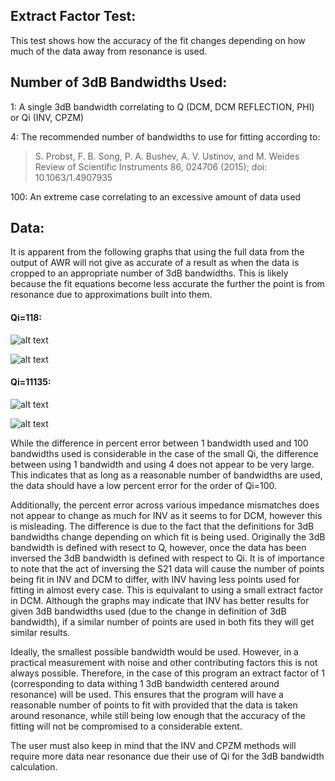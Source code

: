## Extract Factor Test:

This test shows how the accuracy of the fit changes depending on how much of the data away from resonance is used.

## Number of 3dB Bandwidths Used:

1: A single 3dB bandwidth correlating to Q (DCM, DCM REFLECTION, PHI) or Qi (INV, CPZM)

4: The recommended number of bandwidths to use for fitting according to:

>S. Probst, F. B. Song, P. A. Bushev, A. V. Ustinov, and M. Weides      Review of Scientific Instruments 86, 024706 (2015); doi: 10.1063/1.4907935

100: An extreme case correlating to an excessive amount of data used

## Data:

It is apparent from the following graphs that using the full data from the output of AWR will not give as accurate of a result as when the data is cropped to an
appropriate number of 3dB bandwidths. This is likely because the fit equations become less accurate the further the point is from resonance due to approximations
built into them.

#### Qi=118:

![alt text](https://raw.githubusercontent.com/mullinska/measurement/master/BCRTresfit/circuit_simulation_results/extract_factor/DCM_extract_Qi=118.png)

![alt text](https://raw.githubusercontent.com/mullinska/measurement/master/BCRTresfit/circuit_simulation_results/extract_factor/INV_extract_Qi=118.png)

#### Qi=11135:

![alt text](https://raw.githubusercontent.com/mullinska/measurement/master/BCRTresfit/circuit_simulation_results/extract_factor/DCM_extract_Qi=11135.png)

![alt text](https://raw.githubusercontent.com/mullinska/measurement/master/BCRTresfit/circuit_simulation_results/extract_factor/INV_extract_Qi=11135.png)


While the difference in percent error between 1 bandwidth used and 100 bandwidths used is considerable in the case of the small Qi, the difference between using 1
bandwidth and using 4 does not appear to be very large. This indicates that as long as a reasonable number of bandwidths are used, the data should have a low percent
error for the order of Qi=100.

Additionally, the percent error across various impedance mismatches does not appear to change as much for INV as it seems to for DCM, however this is misleading.
The difference is due to the fact that the definitions for 3dB bandwidths change depending on which fit is being used.
Originally the 3dB bandwidth is defined with resect to Q, however, once the data has been inversed the 3dB bandwidth is defined with respect to Qi.
It is of importance to note that the act of inversing the S21 data will cause the number of points being fit in INV and DCM to differ, with INV having less points
used for fitting in almost every case. This is equivalant to using a small extract factor in DCM.
Although the graphs may indicate that INV has better results for given 3dB bandwidths used
(due to the change in definition of 3dB bandwidth), if a similar number of points are used in both fits they will get similar results.

Ideally, the smallest possible bandwidth would be used. However, in a practical measurement with noise and other contributing factors this is not always possible.
Therefore, in the case of this program an extract factor of 1 (corresponding to data withing 1 3dB bandwidth centered around resonance) will be used.
This ensures that the program will have a reasonable number of points to fit with provided that the data is taken around resonance, while still being low enough
that the accuracy of the fitting will not be compromised to a considerable extent.

The user must also keep in mind that the INV and CPZM methods will require more data near resonance due their use of Qi for the 3dB bandwidth calculation.